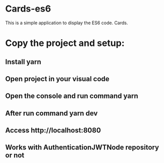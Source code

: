 # Cards-es6
This is a simple application to display the ES6 code. Cards.

# Copy the project and setup:

## Install yarn

## Open project in your visual code

## Open the console and run command **yarn**

## After run command **yarn dev**

## Access http://localhost:8080

## Works with AuthenticationJWTNode repository or not
